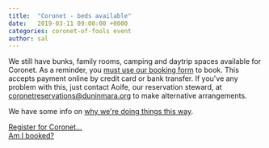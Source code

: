 ```yaml
---
title:  "Coronet - beds available"
date:   2019-03-11 09:00:00 +0000
categories: coronet-of-fools event
author: sal
---
```

We still have bunks, family rooms, camping and daytrip spaces available for Coronet. As a reminder, you [must use our booking form](/events/2019/coronet/registration) to book. This accepts payment online by credit card or bank transfer. If you've any problem with this, just contact Aoife, our reservation steward, at [coronetreservations@duninmara.org](mailto:coronetreservations@duninmara.org) to make alternative arrangements.

We have some info on [why we're doing things this way](/mdposts/2019-01-30-coronet-why-this-way).

[Register for Coronet...](/events/2019/coronet/registration)  
[Am I booked?](/events/2019/coronet/already-booked)
